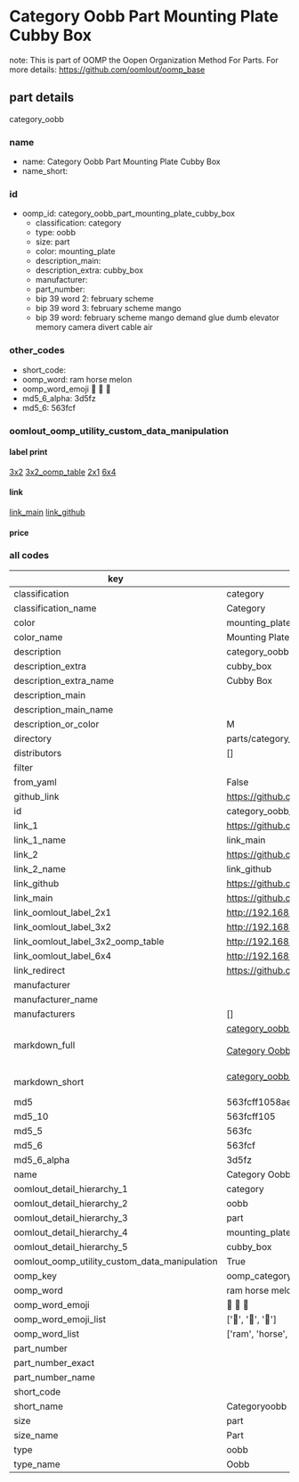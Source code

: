 # Category Oobb Part Mounting Plate Cubby Box  

note: This is part of OOMP the Oopen Organization Method For Parts. For more details: https://github.com/oomlout/oomp_base

##  part details
  



category_oobb



### name
* name: Category Oobb Part Mounting Plate Cubby Box
* name_short: 
### id
* oomp_id: category_oobb_part_mounting_plate_cubby_box
  * classification: category
  * type: oobb
  * size: part
  * color: mounting_plate
  * description_main: 
  * description_extra: cubby_box
  * manufacturer: 
  * part_number: 
  * bip 39 word 2: february scheme
  * bip 39 word 3: february scheme mango
  * bip 39 word: february scheme mango demand glue dumb elevator memory camera divert cable air

### other_codes
* short_code: 
* oomp_word: ram horse melon
* oomp_word_emoji :ram: :horse: :melon:
* md5_6_alpha: 3d5fz
* md5_6: 563fcf






### oomlout_oomp_utility_custom_data_manipulation
#### label print
[3x2](http://192.168.1.245:1112/?label=oomp%203d5fz)
[3x2_oomp_table](http://192.168.1.108:1112/?label=oomp%203d5fz)
[2x1](http://192.168.1.242:1112/?label=oomp%203d5fz)
[6x4](http://192.168.1.55:1112/?label=oomp%203d5fz)    

#### link

[link_main](https://github.com/oomlout/oomlout_oomp_version_1_messy/tree/main/parts/category_oobb_part_mounting_plate_cubby_box) [link_github](https://github.com/oomlout/oomlout_oomp_version_1_messy/tree/main/parts/category_oobb_part_mounting_plate_cubby_box)                             

#### price







### all codes 
| key | value |  
| --- | --- |  
| classification | category |  
| classification_name | Category |  
| color | mounting_plate |  
| color_name | Mounting Plate |  
| description | category_oobb |  
| description_extra | cubby_box |  
| description_extra_name | Cubby Box |  
| description_main |  |  
| description_main_name |  |  
| description_or_color | M  |  
| directory | parts/category_oobb_part_mounting_plate_cubby_box |  
| distributors | [] |  
| filter |  |  
| from_yaml | False |  
| github_link | https://github.com/oomlout/oomlout_oomp_part_src/tree/main/parts/category_oobb_part_mounting_plate_cubby_box |  
| id | category_oobb_part_mounting_plate_cubby_box |  
| link_1 | https://github.com/oomlout/oomlout_oomp_version_1_messy/tree/main/parts/category_oobb_part_mounting_plate_cubby_box |  
| link_1_name | link_main |  
| link_2 | https://github.com/oomlout/oomlout_oomp_version_1_messy/tree/main/parts/category_oobb_part_mounting_plate_cubby_box |  
| link_2_name | link_github |  
| link_github | https://github.com/oomlout/oomlout_oomp_version_1_messy/tree/main/parts/category_oobb_part_mounting_plate_cubby_box |  
| link_main | https://github.com/oomlout/oomlout_oomp_version_1_messy/tree/main/parts/category_oobb_part_mounting_plate_cubby_box |  
| link_oomlout_label_2x1 | http://192.168.1.242:1112/?label=oomp%203d5fz |  
| link_oomlout_label_3x2 | http://192.168.1.245:1112/?label=oomp%203d5fz |  
| link_oomlout_label_3x2_oomp_table | http://192.168.1.108:1112/?label=oomp%203d5fz |  
| link_oomlout_label_6x4 | http://192.168.1.55:1112/?label=oomp%203d5fz |  
| link_redirect | https://github.com/oomlout/oomlout_oomp_version_1_messy/tree/main/parts/category_oobb_part_mounting_plate_cubby_box |  
| manufacturer |  |  
| manufacturer_name |  |  
| manufacturers | [] |  
| markdown_full | [category_oobb_part_mounting_plate_cubby_box](none)<br>[](none)<br>[Category Oobb Part Mounting Plate Cubby Box](none)<br><br> |  
| markdown_short | [category_oobb_part_mounting_plate_cubby_box](none)<br><br> |  
| md5 | 563fcff1058ae8fd0fb1f3a30e702aa2 |  
| md5_10 | 563fcff105 |  
| md5_5 | 563fc |  
| md5_6 | 563fcf |  
| md5_6_alpha | 3d5fz |  
| name | Category Oobb Part Mounting Plate Cubby Box |  
| oomlout_detail_hierarchy_1 | category |  
| oomlout_detail_hierarchy_2 | oobb |  
| oomlout_detail_hierarchy_3 | part |  
| oomlout_detail_hierarchy_4 | mounting_plate |  
| oomlout_detail_hierarchy_5 | cubby_box |  
| oomlout_oomp_utility_custom_data_manipulation | True |  
| oomp_key | oomp_category_oobb_part_mounting_plate_cubby_box |  
| oomp_word | ram horse melon |  
| oomp_word_emoji | :ram: :horse: :melon: |  
| oomp_word_emoji_list | [':ram:', ':horse:', ':melon:'] |  
| oomp_word_list | ['ram', 'horse', 'melon'] |  
| part_number |  |  
| part_number_exact |  |  
| part_number_name |  |  
| short_code |  |  
| short_name | Categoryoobb |  
| size | part |  
| size_name | Part |  
| type | oobb |  
| type_name | Oobb |  
